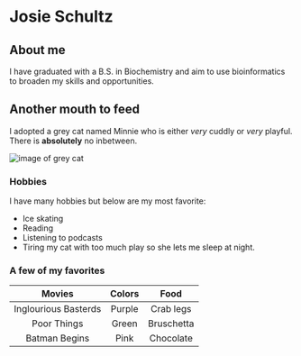 # **Josie Schultz**

## About me

I have graduated with a B.S. in Biochemistry and aim to use bioinformatics to broaden my skills and opportunities.

## Another mouth to feed

I adopted a grey cat named Minnie who is either *very* cuddly or *very* playful. There is **absolutely** no inbetween.

![image of grey cat](https://hips.hearstapps.com/hmg-prod/images/russian-blue-royalty-free-image-1658451809.jpg?crop=0.667xw:1.00xh;0.128xw,0&resize=980:*)

### Hobbies

I have many hobbies but below are my most favorite:

-   Ice skating
-   Reading
-   Listening to podcasts
-   Tiring my cat with too much play so she lets me sleep at night.

### A few of my favorites

|        Movies        | Colors |    Food    |
|:--------------------:|:------:|:----------:|
| Inglourious Basterds | Purple | Crab legs  |
|     Poor Things      | Green  | Bruschetta |
|    Batman Begins     |  Pink  | Chocolate  |
